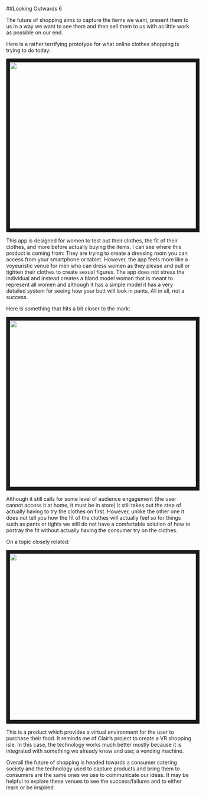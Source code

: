 
##Looking Outwards 6

The future of shopping aims to capture the items we want, present them to us in a way we want to see them and then sell them to us with as little work as possible on our end. 

Here is a rather terrifying prototype for what online clothes shopping is trying to do today:


<a href="https://www.youtube.com/watch?v=k5UQl47d0Wk" target="_blank"><img src="https://cloud.githubusercontent.com/assets/11639631/11489272/f658666c-979b-11e5-84af-6f82b49a623a.png" width="720" height="450" border="10" /></a>



This app is designed for women to test out their clothes, the fit of their clothes, and more before actually buying the items. I can see where this product is coming from: They are trying to create a dressing room you can access from your smartphone or tablet. However, the app feels more like a voyeuristic venue for men who can dress women as they please and pull or tighten their clothes to create sexual figures. The app does not stress the individual and instead creates a bland model woman that is meant to represent all women and although it has a simple model it has a very detailed system for seeing how your butt will look in pants. All in all, not a success.

Here is something that hits a bit closer to the mark:

<a href="https://www.youtube.com/watch?v=59VUkMahcLI" target="_blank"><img src="https://cloud.githubusercontent.com/assets/11639631/11489287/160bbc52-979c-11e5-9b47-cdd48efb36ed.png" width="720" height="450" border="10" /></a>


Although it still calls for some level of audience engagement (the user cannot access it at home, it must be in store) it still takes out the step of actually having to try the clothes on first. However, unlike the other one it does not tell you how the fit of the clothes will actually feel so for things such as pants or tights we still do not have a comfortable solution of how to portray the fit without actually having the consumer try on the clothes.

On a topic closely related:

<a href="https://www.youtube.com/watch?v=Qs7-Ny5-Thw" target="_blank"><img src="https://cloud.githubusercontent.com/assets/11639631/11489293/315656ca-979c-11e5-8d82-58e3599d47fb.png" width="720" height="450" border="10" /></a>

This is a product which provides a virtual environment for the user to purchase their food. It reminds me of Clair’s project to create a VR shopping isle. In this case, the technology works much better mostly because it is integrated with something we already know and use; a vending machine.

Overall the future of shopping is headed towards a consumer catering society and the technology used to capture products and bring them to consumers are the same ones we use to communicate our ideas. It may be helpful to explore these venues to see the success/failures and to either learn or be inspired.
